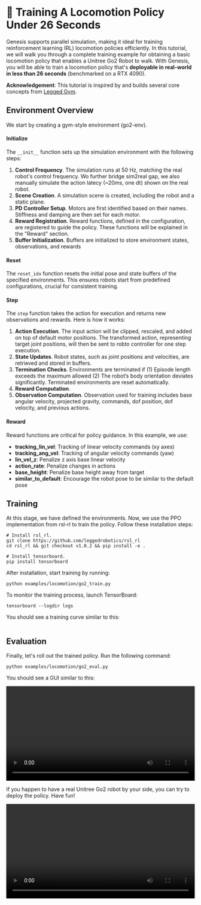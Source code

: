 # 🦿 Training A Locomotion Policy Under 26 Seconds

Genesis supports parallel simulation, making it ideal for training reinforcement learning (RL) locomotion policies efficiently. In this tutorial, we will walk you through a complete training example for obtaining a basic locomotion policy that enables a Unitree Go2 Robot to walk. With Genesis, you will be able to train a locomotion policy that's **deployable in real-world in less than 26 seconds** (benchmarked on a RTX 4090).

**Acknowledgement**: This tutorial is inspired by and builds several core concepts from [Legged Gym](https://github.com/leggedrobotics/legged_gym).

## Environment Overview
We start by creating a gym-style environment (go2-env).
#### Initialize

The `__init__` function sets up the simulation environment with the following steps:
1. **Control Frequency**.
    The simulation runs at 50 Hz, matching the real robot's control frequency. Wo further bridge sim2real gap, we also manually simulate the action latecy (~20ms, one dt) shown on the real robot.
2. **Scene Creation**.
    A simulation scene is created, including the robot and a static plane.
3. **PD Controller Setup**.
    Motors are first identified based on their names. Stiffness and damping are then set for each motor.
4. **Reward Registration**.
    Reward functions, defined in the configuration, are registered to guide the policy. These functions will be explained in the "Reward" section.
5. **Buffer Initialization**.
    Buffers are initialized to store environment states, observations, and rewards

#### Reset
The `reset_idx` function resets the initial pose and state buffers of the specified environments. This ensures robots start from predefined configurations, crucial for consistent training.

#### Step
The `step` function takes the action for execution and returns new observations and rewards. Here is how it works:
1. **Action Execution**.
    The input action will be clipped, rescaled, and added on top of default motor positions. The transformed action, representing target joint positions, will then be sent to robto controller for one step execution.
2. **State Updates**.
    Robot states, such as joint positions and velocities, are retrieved and stored in buffers.
3. **Termination Checks**.
    Environments are terminated if (1) Episode length exceeds the maximum allowed (2) The robot’s body orientation deviates significantly. Terminated environments are reset automatically.
4. **Reward Computation**.
5. **Observation Computation**.
    Observation used for training includes base angular velocity, projected gravity, commands, dof position, dof velocity, and previous actions.


#### Reward
Reward functions are critical for policy guidance. In this example, we use:
- **tracking_lin_vel**: Tracking of linear velocity commands (xy axes)
- **tracking_ang_vel**: Tracking of angular velocity commands (yaw)
- **lin_vel_z**: Penalize z axis base linear velocity
- **action_rate**: Penalize changes in actions
- **base_height**: Penalize base height away from target
- **similar_to_default**: Encourage the robot pose to be similar to the default pose

## Training
At this stage, we have defined the environments. Now, we use the PPO implementation from rsl-rl to train the policy. Follow these installation steps:
```
# Install rsl_rl.
git clone https://github.com/leggedrobotics/rsl_rl
cd rsl_rl && git checkout v1.0.2 && pip install -e .

# Install tensorboard.
pip install tensorboard
```
After installation, start training by running:
```
python examples/locomotion/go2_train.py
```
To monitor the training process, launch TensorBoard:
```
tensorboard --logdir logs
```
You should see a training curve similar to this:
```{figure} ../../_static/images/locomotio_curve.png
```

## Evaluation
Finally, let's roll out the trained policy. Run the following command:
```
python examples/locomotion/go2_eval.py
```
You should see a GUI similar to this:

<video preload="auto" controls="True" width="100%">
<source src="https://github.com/Genesis-Embodied-AI/genesis-doc/raw/main/source/_static/videos/locomotion_eval.mp4" type="video/mp4">
</video>

If you happen to have a real Unitree Go2 robot by your side, you can try to deploy the policy. Have fun!

<video preload="auto" controls="True" width="100%">
<source src="https://github.com/Genesis-Embodied-AI/genesis-doc/raw/main/source/_static/videos/locomotion_real.mp4" type="video/mp4">
</video>
